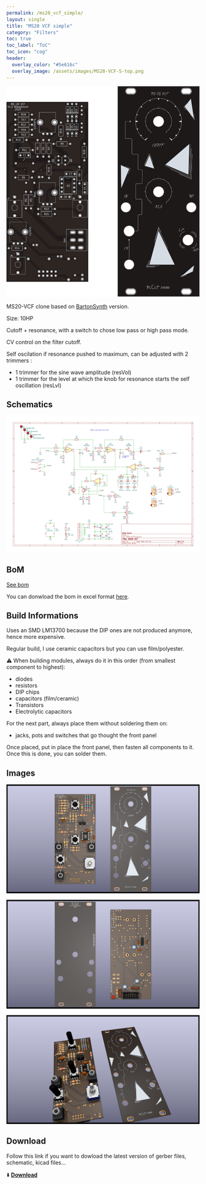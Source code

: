 ```yaml
---
permalink: /ms20_vcf_simple/
layout: single
title: "MS20 VCF simple"
category: "Filters"
toc: true
toc_label: "ToC"
toc_icon: "cog"
header:
  overlay_color: "#5e616c"
  overlay_image: /assets/images/MS20-VCF-S-top.png
---
```


![MS20-VCF-S-top](/assets/images/MS20-VCF-S-top.png)

MS20-VCF clone based on [BartonSynth](https://www.bartonmusicalcircuits.com/synthstuff.html#analog) version.

Size: 10HP

Cutoff + resonance, with a switch to chose low pass or high pass mode.

CV control on the filter cutoff.

Self oscilation if resonance pushed to maximum, can be adjusted with 2 trimmers :

- 1 trimmer for the sine wave amplitude (resVol)
- 1 trimmer for the level at which the knob for resonance starts the self oscillation (resLvl)

## Schematics

![single MS20-VCF schematic](/assets/images/MS20-VCF-S--Schematic.svg)

## BoM

[See bom](/assets/bom/MS20-VCF-S_V1.2--iBoM.html)

You can donwload the bom in excel format [here](https://github.com/BleepSound/ms20-vcf-simple/releases/download/v1.2/MS20-VCF_V1.2--BoM.xlsx).

## Build Informations

Uses an SMD LM13700 because the DIP ones are not produced anymore, hence more expensive.

Regular build, I use ceramic capacitors but you can use film/polyester.

:warning: When building modules, always do it in this order (from smallest component to highest):
- diodes
- resistors
- DIP chips
- capacitors (film/ceramic)
- Transistors
- Electrolytic capacitors

For the next part, always place them without soldering them on:
- jacks, pots and switches that go thought the front panel

Once placed, put in place the front panel, then fasten all components to it. Once this is done, you can solder them.

## Images

![3D single MS20-VCF(front)](/assets/images/MS20-VCF-S-3D_top.png)

![3D single MS20-VCF(back)](/assets/images/MS20-VCF-S-3D_bottom.png)

![3D single MS20-VCF(iso)](/assets/images/MS20-VCF-S-3D_top30deg.png)

## Download

Follow this link if you want to dowload the latest version of gerber files, schematic, kicad files...

:arrow_down: [**Download**](https://github.com/BleepSound/ms20-vcf-simple/releases)